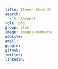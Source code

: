 ```yaml
---
title: Steven Ahrendt
search:
  - S. Ahrendt
role: phd
group: alum
image: images/members/
website:
email: 
google: 
github: 
twitter: 
linkedin:
---
```


